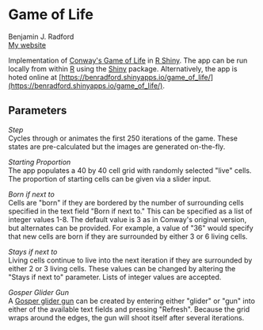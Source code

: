 Game of Life
===
Benjamin J. Radford  
[My website](http://www.benradford.com)

Implementation of [Conway's Game of Life](https://en.wikipedia.org/wiki/Conway's_Game_of_Life) in [R Shiny](http://shiny.rstudio.com/). The app can be run locally from within [R](http://www.r-project.org/) using the [Shiny](http://cran.r-project.org/web/packages/shiny/index.html) package. Alternatively, the app is hoted online at [https://benradford.shinyapps.io/game_of_life/](https://benradford.shinyapps.io/game_of_life/).

Parameters
---

*Step*  
Cycles through or animates the first 250 iterations of the game. These states are pre-calculated but the images are generated on-the-fly.

*Starting Proportion*  
The app populates a 40 by 40 cell grid with randomly selected "live" cells. The proportion of starting cells can be given via a slider input. 

*Born if next to*  
Cells are "born" if they are bordered by the number of surrounding cells specified in the text field "Born if next to." This can be specified as a list of integer values 1-8. The default value is 3 as in Conway's original version, but alternates can be provided. For example, a value of "36" would specify that new cells are born if they are surrounded by either 3 or 6 living cells.

*Stays if next to*  
Living cells continue to live into the next iteration if they are surrounded by either 2 or 3 living cells. These values can be changed by altering the "Stays if next to" parameter. Lists of integer values are accepted.

*Gosper Glider Gun*  
A [Gosper glider gun](http://www.conwaylife.com/wiki/Gosper_glider_gun) can be created by entering either "glider" or "gun" into either of the available text fields and pressing "Refresh".  Because the grid wraps around the edges, the gun will shoot itself after several iterations.